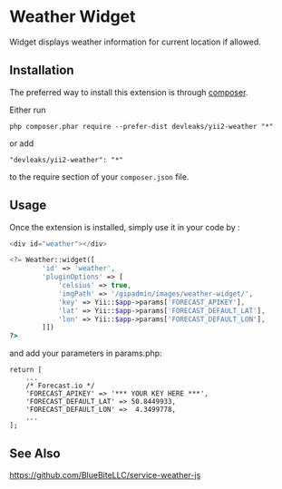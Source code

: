 Weather Widget
==============
Widget displays weather information for current location if allowed.

Installation
------------

The preferred way to install this extension is through [composer](http://getcomposer.org/download/).

Either run

```
php composer.phar require --prefer-dist devleaks/yii2-weather "*"
```

or add

```
"devleaks/yii2-weather": "*"
```

to the require section of your `composer.json` file.


Usage
-----

Once the extension is installed, simply use it in your code by  :

```php
<div id="weather"></div>

<?= Weather::widget([
		'id' => 'weather',
		'pluginOptions' => [
			'celsius' => true,
			'imgPath' => '/gipadmin/images/weather-widget/',
			'key' => Yii::$app->params['FORECAST_APIKEY'],
			'lat' => Yii::$app->params['FORECAST_DEFAULT_LAT'],
			'lon' => Yii::$app->params['FORECAST_DEFAULT_LON'],
		]])
?>
```

and add your parameters in params.php:

```
return [
	...
	/* Forecast.io */
	'FORECAST_APIKEY' => '*** YOUR KEY HERE ***',
	'FORECAST_DEFAULT_LAT' => 50.8449933,
	'FORECAST_DEFAULT_LON' =>  4.3499778,
	...
];

```

See Also
--------

https://github.com/BlueBiteLLC/service-weather-js